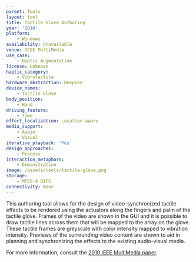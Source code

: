 ```yaml
---
parent: Tools
layout: tool
title: Tactile Glove Authoring
year: '2010'
platform:
    - Windows
availability: Unavailable
venue: IEEE MultiMedia
use_case:
    - Haptic Augmentation
license: Unknown
haptic_category:
    - Vibrotactile
hardware_abstraction: Bespoke
device_names:
    - Tactile Glove
body_position:
    - Hand
driving_feature:
    - Time
effect_localization: Location-aware
media_support:
    - Audio
    - Visual
iterative_playback: 'Yes'
design_approaches:
    - Process
interaction_metaphors:
    - Demonstration
image: /assets/tools/tactile-glove.png
storage:
    - MPEG-4 BIFS
connectivity: None
---
```

This authoring tool allows for the design of video-synchronized tactile effects to be rendered using the actuators along the fingers and palm of the tactile glove.
Frames of the video are shown in the GUI and it is possible to draw tactile lines across them that will be mapped to the array on the glove.
These tactile frames are greyscale with color intensity mapped to vibration intensity.
Previews of the surrounding video content are shown to aid in planning and synchronizing the effects to the existing audio-visual media.

For more information, consult the [2010 IEEE MultiMedia paper](https://doi.org/10.1109/MMUL.2010.5692181).
